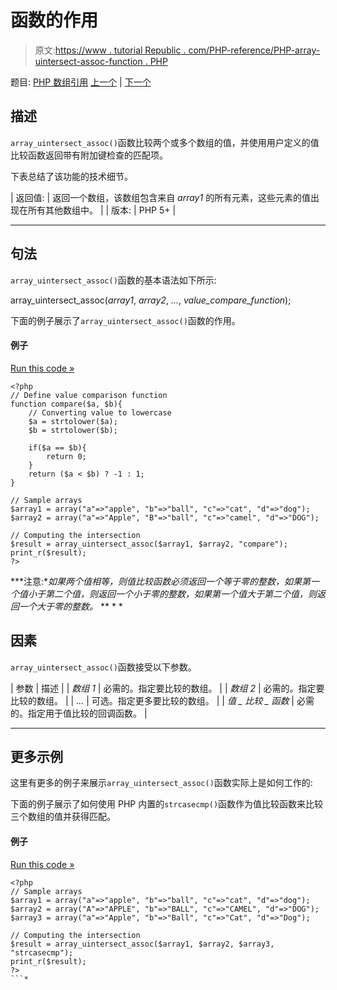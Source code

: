 # 函数的作用

> 原文:[https://www . tutorial Republic . com/PHP-reference/PHP-array-uintersect-assoc-function . PHP](https://www.tutorialrepublic.com/php-reference/php-array-uintersect-assoc-function.php)

题目: [PHP 数组引用](php-array-functions.php) [上一个](php-array-uintersect-function.php) | [下一个](php-array-uintersect-uassoc-function.php)

## 描述

`array_uintersect_assoc()`函数比较两个或多个数组的值，并使用用户定义的值比较函数返回带有附加键检查的匹配项。

下表总结了该功能的技术细节。

| 返回值: | 返回一个数组，该数组包含来自 *array1* 的所有元素，这些元素的值出现在所有其他数组中。 |
| 版本: | PHP 5+ |

* * *

## 句法

`array_uintersect_assoc()`函数的基本语法如下所示:

array_uintersect_assoc(*array1*, *array2*, *...*, *value_compare_function*);

下面的例子展示了`array_uintersect_assoc()`函数的作用。

#### 例子

[Run this code »](../codelab.php?topic=php&file=intersection-of-two-arrays-with-key-check-using-value-comparison-function "Run this code to view the output")

```
<?php
// Define value comparison function
function compare($a, $b){
    // Converting value to lowercase
    $a = strtolower($a);
    $b = strtolower($b);

    if($a == $b){
        return 0;
    }
    return ($a < $b) ? -1 : 1;
}

// Sample arrays
$array1 = array("a"=>"apple", "b"=>"ball", "c"=>"cat", "d"=>"dog");
$array2 = array("a"=>"Apple", "B"=>"ball", "c"=>"camel", "d"=>"DOG");

// Computing the intersection
$result = array_uintersect_assoc($array1, $array2, "compare");
print_r($result);
?>
```

 ***注意:**如果两个值相等，则值比较函数必须返回一个等于零的整数，如果第一个值小于第二个值，则返回一个小于零的整数，如果第一个值大于第二个值，则返回一个大于零的整数。*  ** * *

## 因素

`array_uintersect_assoc()`函数接受以下参数。

| 参数 | 描述 |
| *数组 1* | 必需的。指定要比较的数组。 |
| *数组 2* | 必需的。指定要比较的数组。 |
| *...* | 可选。指定更多要比较的数组。 |
| *值 _ 比较 _ 函数* | 必需的。指定用于值比较的回调函数。 |

* * *

## 更多示例

这里有更多的例子来展示`array_uintersect_assoc()`函数实际上是如何工作的:

下面的例子展示了如何使用 PHP 内置的`strcasecmp()`函数作为值比较函数来比较三个数组的值并获得匹配。

#### 例子

[Run this code »](../codelab.php?topic=php&file=intersection-of-three-arrays-with-key-check-using-value-comparison-function "Run this code to view the output")

```
<?php
// Sample arrays
$array1 = array("a"=>"apple", "b"=>"ball", "c"=>"cat", "d"=>"dog");
$array2 = array("A"=>"APPLE", "b"=>"BALL", "c"=>"CAMEL", "d"=>"DOG");
$array3 = array("a"=>"Apple", "b"=>"Ball", "c"=>"Cat", "d"=>"Dog");

// Computing the intersection
$result = array_uintersect_assoc($array1, $array2, $array3, "strcasecmp");
print_r($result);
?>
```*